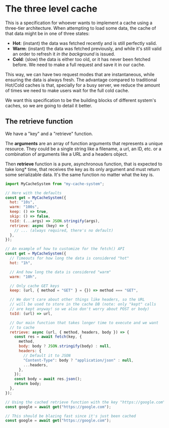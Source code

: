 # The three level cache

This is a specification for whoever wants to implement a cache using a three-tier architecture. When attempting to load some data, the cache of that data might be in one of three states:

- **Hot**: (instant) the data was fetched recently and is still perfectly valid.
- **Warm**: (instant) the data was fetched previously, and while it's still valid an order to refresh it _in the background_ is issued.
- **Cold**: (slow) the data is either too old, or it has never been fetched before. We need to make a full request and save it in our cache.

This way, we can have two request modes that are instantaneous, while ensuring the data is always fresh. The advantage compared to traditional Hot/Cold caches is that, specially for a busy server, we reduce the amount of times we need to make users wait for the full cold cache.

We want this specification to be the building blocks of different system's caches, so we are going to detail it better.

## The retrieve function

We have a "key" and a "retrieve" function.

The **arguments** are an array of function arguments that represents a unique resource. They could be a single string like a filename, a url, an ID, etc. or a combination of arguments like a URL and a headers object.

Then **retrieve** function is a pure, asynchronous function, that is expected to take long\* time, that receives the key as its only argument and must return some serializable data. It's the same function no matter what the key is.

```js
import MyCacheSystem from "my-cache-system";

// Here with the defaults
const get = MyCacheSystem({
  hot: "10s",
  warm: "100s",
  keep: () => true,
  skip: () => false,
  toId: (...args) => JSON.stringify(args),
  retrieve: async (key) => {
    // ... (always required, there's no default)
  },
});

// An example of how to customize for the fetch() API
const get = MyCacheSystem({
  // Timeouts for how long the data is considered "hot"
  hot: "1h",

  // And how long the data is considered "warm"
  warm: "10h",

  // Only cache GET keys
  keep: (url, { method = "GET" } = {}) => method === "GET",

  // We don't care about other things like headers, so the URL
  // will be used to store in the cache DB (note: only "kept" calls
  // are kept anyway! so we also don't worry about POST or body)
  toId: (url) => url,

  // Our main function that takes longer time to execute and we want
  // to cache
  retrieve: async (url, { method, headers, body }) => {
    const res = await fetch(key, {
      method,
      body: body ? JSON.stringify(body) : null,
      headers: {
        // Default it to JSON
        "Content-Type": body ? "application/json" : null,
        ...headers,
      },
    });
    const body = await res.json();
    return body;
  },
});

// Using the cached retrieve function with the key "https://google.com"
const google = await get("https://google.com");

// This should be blazing fast since it's just been cached
const google = await get("https://google.com");
```
